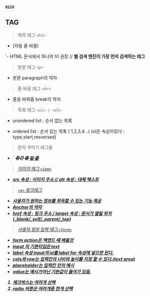 #### `0228`

## TAG

> 제목 태그 `<h1>`

- (자동 줄 바꿈)

`- HTML 문서에서 하나의 h1 권장 // **웹 검색 엔진이 가장 먼저 검색하는 태그**


> 본문 태그 `<p>`

* 본문 paragraph의 약자


> 줄 바꿈 태그 `<br>`

* 줄을 바꿔줌 break의 약자


> 목록 태그 `<ul> / <ol>`

* unordered list : 순서 없는 목록

* ordered list : 순서 있는 목록 ( 1,2,3,4...)
  (ol은 속성이있다 : type,start,resversed)
> 문자 꾸미기 태그들

* `<b> <strong> <i> <em> <del>중간 줄 <u>밑 줄






> 이미지 태그 `<img>`
 * src 속성 : 이미지 주소 // alt 속성 : 대체 텍스트

> `<a>` 링크태그
* 사용자가 원하는 정보를 취득할 수 있는 기능 제공
* Anchor의 약자
* href 속성 : 링크 주소 / target 속성 : 문서가 열릴 위치 (_blank/_self/_parent/_top)



> 사용자 정보 입력 태그 `<form>`
* form action은 백엔드 떄 배울것
* input 의 기본타입은 text
* label 속성 input의 id를 label for 속성에 넣으면 된다.
* cols와 row는 입력칸의 너비와 높이를 지정 할 수 있다.(text area)
* placeholder는 입력칸 안의 예시
* value는 예시가아닌 기본값이 들어가 있음.

1. 체크박스는 여러개 선택
2. radio 버튼은 여러개중 한개 선택